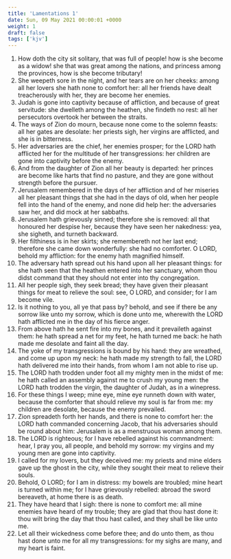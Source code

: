```yaml
---
title: 'Lamentations 1'
date: Sun, 09 May 2021 00:00:01 +0000
weight: 1
draft: false
tags: ['kjv'] 
---
```


1. How doth the city sit solitary, that was full of people! how is she become as a widow! she that was great among the nations, and princess among the provinces, how is she become tributary!
2. She weepeth sore in the night, and her tears are on her cheeks: among all her lovers she hath none to comfort her: all her friends have dealt treacherously with her, they are become her enemies.
3. Judah is gone into captivity because of affliction, and because of great servitude: she dwelleth among the heathen, she findeth no rest: all her persecutors overtook her between the straits.
4. The ways of Zion do mourn, because none come to the solemn feasts: all her gates are desolate: her priests sigh, her virgins are afflicted, and she is in bitterness.
5. Her adversaries are the chief, her enemies prosper; for the LORD hath afflicted her for the multitude of her transgressions: her children are gone into captivity before the enemy.
6. And from the daughter of Zion all her beauty is departed: her princes are become like harts that find no pasture, and they are gone without strength before the pursuer.
7. Jerusalem remembered in the days of her affliction and of her miseries all her pleasant things that she had in the days of old, when her people fell into the hand of the enemy, and none did help her: the adversaries saw her, and did mock at her sabbaths.
8. Jerusalem hath grievously sinned; therefore she is removed: all that honoured her despise her, because they have seen her nakedness: yea, she sigheth, and turneth backward.
9. Her filthiness is in her skirts; she remembereth not her last end; therefore she came down wonderfully: she had no comforter. O LORD, behold my affliction: for the enemy hath magnified himself.
10. The adversary hath spread out his hand upon all her pleasant things: for she hath seen that the heathen entered into her sanctuary, whom thou didst command that they should not enter into thy congregation.
11. All her people sigh, they seek bread; they have given their pleasant things for meat to relieve the soul: see, O LORD, and consider; for I am become vile.
12. Is it nothing to you, all ye that pass by? behold, and see if there be any sorrow like unto my sorrow, which is done unto me, wherewith the LORD hath afflicted me in the day of his fierce anger.
13. From above hath he sent fire into my bones, and it prevaileth against them: he hath spread a net for my feet, he hath turned me back: he hath made me desolate and faint all the day.
14. The yoke of my transgressions is bound by his hand: they are wreathed, and come up upon my neck: he hath made my strength to fall, the LORD hath delivered me into their hands, from whom I am not able to rise up.
15. The LORD hath trodden under foot all my mighty men in the midst of me: he hath called an assembly against me to crush my young men: the LORD hath trodden the virgin, the daughter of Judah, as in a winepress.
16. For these things I weep; mine eye, mine eye runneth down with water, because the comforter that should relieve my soul is far from me: my children are desolate, because the enemy prevailed.
17. Zion spreadeth forth her hands, and there is none to comfort her: the LORD hath commanded concerning Jacob, that his adversaries should be round about him: Jerusalem is as a menstruous woman among them.
18. The LORD is righteous; for I have rebelled against his commandment: hear, I pray you, all people, and behold my sorrow: my virgins and my young men are gone into captivity.
19. I called for my lovers, but they deceived me: my priests and mine elders gave up the ghost in the city, while they sought their meat to relieve their souls.
20. Behold, O LORD; for I am in distress: my bowels are troubled; mine heart is turned within me; for I have grievously rebelled: abroad the sword bereaveth, at home there is as death.
21. They have heard that I sigh: there is none to comfort me: all mine enemies have heard of my trouble; they are glad that thou hast done it: thou wilt bring the day that thou hast called, and they shall be like unto me.
22. Let all their wickedness come before thee; and do unto them, as thou hast done unto me for all my transgressions: for my sighs are many, and my heart is faint.
